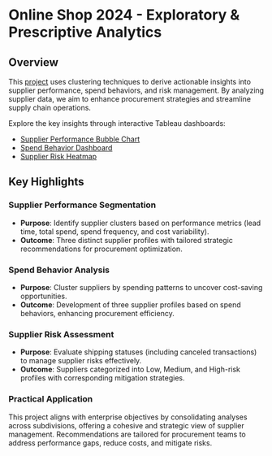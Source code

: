 # Online Shop 2024 - Exploratory & Prescriptive Analytics  

## Overview  
This [project](https://github.com/ilin3ccc/Portfolio/blob/main/5.%20Machine%20Learning%20-%20Clustering%20Analysis/onlineshop2024_clustering.ipynb) uses clustering techniques to derive actionable insights into supplier performance, spend behaviors, and risk management. By analyzing supplier data, we aim to enhance procurement strategies and streamline supply chain operations. 

Explore the key insights through interactive Tableau dashboards:  
- [Supplier Performance Bubble Chart](https://public.tableau.com/app/profile/ivan.lin5838/viz/SupplierPerformanceSegmentation-ClusteringBubble/Sheet1)  
- [Spend Behavior Dashboard](https://public.tableau.com/app/profile/ivan.lin5838/viz/SpendBehaviourAnalysis-BarGraphs/Dashboard1)  
- [Supplier Risk Heatmap](https://public.tableau.com/app/profile/ivan.lin5838/viz/SupplierRiskAssessment-Heatmap/Sheet1)  

## Key Highlights  

### Supplier Performance Segmentation  
- **Purpose**: Identify supplier clusters based on performance metrics (lead time, total spend, spend frequency, and cost variability).  
- **Outcome**: Three distinct supplier profiles with tailored strategic recommendations for procurement optimization.  

### Spend Behavior Analysis  
- **Purpose**: Cluster suppliers by spending patterns to uncover cost-saving opportunities.  
- **Outcome**: Development of three supplier profiles based on spend behaviors, enhancing procurement efficiency.  

### Supplier Risk Assessment  
- **Purpose**: Evaluate shipping statuses (including canceled transactions) to manage supplier risks effectively.  
- **Outcome**: Suppliers categorized into Low, Medium, and High-risk profiles with corresponding mitigation strategies.  

### Practical Application  
This project aligns with enterprise objectives by consolidating analyses across subdivisions, offering a cohesive and strategic view of supplier management. Recommendations are tailored for procurement teams to address performance gaps, reduce costs, and mitigate risks.

